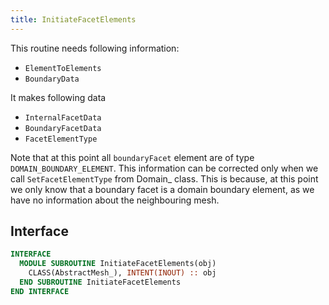 ```yaml
---
title: InitiateFacetElements
---
```


This routine needs following information:

- `ElementToElements`
- `BoundaryData`

It makes following data

- `InternalFacetData`
- `BoundaryFacetData`
- `FacetElementType`

Note that at this point all `boundaryFacet` element are of type `DOMAIN_BOUNDARY_ELEMENT`. This information can be corrected only when
we call `SetFacetElementType` from Domain_ class. This is because, at this point we only know that a boundary facet is a domain boundary element, as we have no information about the neighbouring mesh.

## Interface

```fortran
INTERFACE
  MODULE SUBROUTINE InitiateFacetElements(obj)
    CLASS(AbstractMesh_), INTENT(INOUT) :: obj
  END SUBROUTINE InitiateFacetElements
END INTERFACE
```
